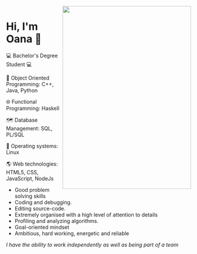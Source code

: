 <img src="https://github.com/DimaOanaTeodora/Me/blob/main/programming.jpg" width="350" height="500" align="right"/>

# Hi, I'm Oana :wave:

:computer: Bachelor's Degree Student :computer:

:peacock: Object Oriented Programming: C++, Java, Python

:globe_with_meridians: Functional Programming: Haskell

:world_map: Database Management: SQL, PL/SQL

:penguin: Operating systems: Linux

:earth_americas: Web technologies: HTML5, CSS, JavaScript, NodeJs

* Good problem solving skills
* Coding and debugging.
* Editing source-code.
* Extremely organised with a high level of attention to details
* Profiling and analyzing algorithms.
* Goal-oriented mindset
* Ambitious, hard working, energetic and reliable

*I have the ability to work independently as well as being part of a team*


